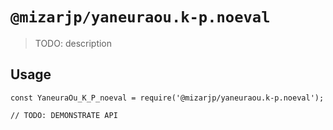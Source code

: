 # `@mizarjp/yaneuraou.k-p.noeval`

> TODO: description

## Usage

```
const YaneuraOu_K_P_noeval = require('@mizarjp/yaneuraou.k-p.noeval');

// TODO: DEMONSTRATE API
```
